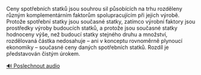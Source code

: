 
Ceny spotřebních statků jsou souhrou sil působících na trhu rozděleny různým komplementárním faktorům spolupracujícím při jejich výrobě. Protože spotřební statky jsou současné statky, zatímco výrobní faktory jsou prostředky výroby budoucích statků, a protože jsou současné statky hodnoceny výše, než budoucí statky stejného druhu a množství, rozdělovaná částka nedosahuje – ani v konceptu rovnoměrně plynoucí ekonomiky – současné ceny daných spotřebních statků. Rozdíl je představován čistým úrokem.

[🔊 Poslechnout audio](/data/7-paragraphs/audio/chapter_95/para_009-Ceny-spotebnch-statk-jsou-souhrou-sil-psobcc.mp3)
